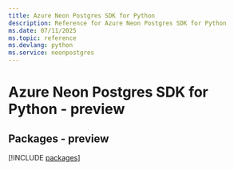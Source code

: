 ```yaml
---
title: Azure Neon Postgres SDK for Python
description: Reference for Azure Neon Postgres SDK for Python
ms.date: 07/11/2025
ms.topic: reference
ms.devlang: python
ms.service: neonpostgres
---
```

# Azure Neon Postgres SDK for Python - preview
## Packages - preview
[!INCLUDE [packages](neon-postgres-index.md)]